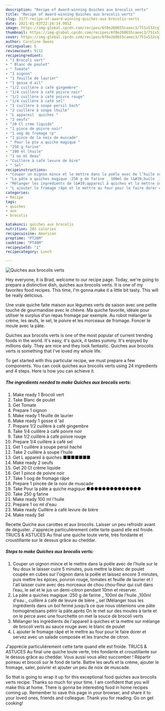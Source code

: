 ```yaml
---
description: "Recipe of Award-winning Quiches aux brocolis verts"
title: "Recipe of Award-winning Quiches aux brocolis verts"
slug: 3177-recipe-of-award-winning-quiches-aux-brocolis-verts
date: 2021-01-03T22:24:14.991Z
image: https://img-global.cpcdn.com/recipes/6f0e260655caeec3/751x532cq70/quiches-aux-brocolis-verts-photo-principale-de-la-recette.jpg
thumbnail: https://img-global.cpcdn.com/recipes/6f0e260655caeec3/751x532cq70/quiches-aux-brocolis-verts-photo-principale-de-la-recette.jpg
cover: https://img-global.cpcdn.com/recipes/6f0e260655caeec3/751x532cq70/quiches-aux-brocolis-verts-photo-principale-de-la-recette.jpg
author: Caroline Owens
ratingvalue: 5
reviewcount: 9112
recipeingredient:
- "1 Brocoli vert"
- " Blanc de poulet"
- " Tomate"
- "1 oignon"
- "1 feuille de laurier"
- "1 gosse d ail"
- "1/2 cuillère à café gingembre"
- "1/4 cuillère à café poivre noir"
- "1/2 cuillère à café poivre rouge"
- "1/4 cuillère à café sel"
- "1 cuillère à soupe persil hach"
- "2 cuillère à soupe lhuile"
- "L appareil  quiches "
- "2 oeufs"
- "20 Cl crme liquide"
- "1 pince de poivre noir"
- "1 oog de fromage rp"
- "1 pince de la noix de muscade"
- " Pour la pte a quiche magique "
- "250 g farine"
- "100 ml lhuile"
- "1 oo ml deau"
- "Cuillère à café levure de bire"
- " Sel"
recipeinstructions:
- "Couper un oignon mince et le mettre dans la poêle avec de l’huile sur le feu doux le laisser cuire 5 minutes, puis mettre la blanc de poulet coupée en cubes sur l&#39;oignon dans la poêle et laissez encore 3 minutes, puis mettre les épices, poivron rouge, tomates et feuille de laurier et l l&#39;ail laisser cuire avec des morceaux de chou chou-fleur qui cuit dans l’eau, le sel et le jus un demi-citron pendant 10mn et réserver."
- "La pâte a quiches magique :250 g de farine _ 100ml de l&#39;huile _100ml d&#39;eau _ cuillère à café de levure de bière _ sel (Mélanger tous les ingrédients dans un bol fermé jusqu’à ce que nous obtenions une pâte homogène)sans pétrir la pâte.après On le met sur des moules à tarte et on le perce avec une fourchette on met la souce de brocoli verts"
- "Mélanger les ingrédients de l&#39;appareil à quiches et la mettre sur mélange de brocoli verts au sauce rouge avec le blanc de poulet"
- "L ajouter le fromage râpé et le mettre au four pour le faire dorer et servez avec un salade composée et les tranche de citron."
categories:
- Recipe
tags:
- quiches
- aux
- brocolis

katakunci: quiches aux brocolis 
nutrition: 202 calories
recipecuisine: American
preptime: "PT26M"
cooktime: "PT40M"
recipeyield: "1"
recipecategory: Lunch

---
```



![Quiches aux brocolis verts](https://img-global.cpcdn.com/recipes/6f0e260655caeec3/751x532cq70/quiches-aux-brocolis-verts-photo-principale-de-la-recette.jpg)

Hey everyone, it is Brad, welcome to our recipe page. Today, we're going to prepare a distinctive dish, quiches aux brocolis verts. It is one of my favorites food recipes. This time, I'm gonna make it a little bit tasty. This will be really delicious.

Une vraie quiche faite maison aux légumes verts de saison avec une petite touche de gourmandise avec le chèvre. Ma quiche favorite, idéale pour utiliser le surplus d&#39;un repas fromage par exemple. Au robot mélanger la crème, les œufs, le sel, le poivre et les morceaux de fromage. Foncer le moule avec la pâte.

Quiches aux brocolis verts is one of the most popular of current trending foods in the world. It's easy, it's quick, it tastes yummy. It's enjoyed by millions daily. They are nice and they look fantastic. Quiches aux brocolis verts is something that I've loved my whole life.


To get started with this particular recipe, we must prepare a few components. You can cook quiches aux brocolis verts using 24 ingredients and 4 steps. Here is how you can achieve it.

<!--inarticleads1-->

##### The ingredients needed to make Quiches aux brocolis verts:

1. Make ready 1 Brocoli vert
1. Take  Blanc de poulet
1. Get  Tomate
1. Prepare 1 oignon
1. Make ready 1 feuille de laurier
1. Make ready 1 gosse d &#39;ail
1. Prepare 1/2 cuillère à café gingembre
1. Take 1/4 cuillère à café poivre noir
1. Take 1/2 cuillère à café poivre rouge
1. Prepare 1/4 cuillère à café sel
1. Get 1 cuillère à soupe persil haché
1. Take 2 cuillère à soupe l&#39;huile
1. Get L appareil à quiches ■■■■■■■
1. Make ready 2 oeufs
1. Get 20 Cl crème liquide
1. Get 1 pince de poivre noir
1. Take 1 oog de fromage râpé
1. Prepare 1 pincée de la noix de muscade
1. Take  Pour la pâte a quiche magique ●●●●●●●●●●●●●●
1. Take 250 g farine
1. Make ready 100 ml l&#39;huile
1. Prepare 1 oo ml d&#39;eau
1. Make ready Cuillère à café levure de bière
1. Make ready  Sel


Recette Quiche aux carottes et aux brocolis. Laisser un peu refroidir avant de déguster. J&#39;apprécie particulièrement cette tarte quand elle est froide. TRUCS &amp; ASTUCES Au final une quiche toute verte, très fondante et croustillante sur le dessus grâce au cheddar. 

<!--inarticleads2-->

##### Steps to make Quiches aux brocolis verts:

1. Couper un oignon mince et le mettre dans la poêle avec de l’huile sur le feu doux le laisser cuire 5 minutes, puis mettre la blanc de poulet coupée en cubes sur l&#39;oignon dans la poêle et laissez encore 3 minutes, puis mettre les épices, poivron rouge, tomates et feuille de laurier et l l&#39;ail laisser cuire avec des morceaux de chou chou-fleur qui cuit dans l’eau, le sel et le jus un demi-citron pendant 10mn et réserver.
1. La pâte a quiches magique :250 g de farine _ 100ml de l&#39;huile _100ml d&#39;eau _ cuillère à café de levure de bière _ sel (Mélanger tous les ingrédients dans un bol fermé jusqu’à ce que nous obtenions une pâte homogène)sans pétrir la pâte.après On le met sur des moules à tarte et on le perce avec une fourchette on met la souce de brocoli verts
1. Mélanger les ingrédients de l&#39;appareil à quiches et la mettre sur mélange de brocoli verts au sauce rouge avec le blanc de poulet
1. L ajouter le fromage râpé et le mettre au four pour le faire dorer et servez avec un salade composée et les tranche de citron.


J&#39;apprécie particulièrement cette tarte quand elle est froide. TRUCS &amp; ASTUCES Au final une quiche toute verte, très fondante et croustillante sur le dessus grâce au cheddar. Vous aussi vous allez succomber ! Répartir poireau et brocoli sur le fond de tarte. Battre les œufs et la crème, ajouter le fromage, saler, poivrer et ajouter un peu de noix de muscade. 

So that is going to wrap it up for this exceptional food quiches aux brocolis verts recipe. Thanks so much for your time. I am confident that you will make this at home. There is gonna be interesting food in home recipes coming up. Remember to save this page in your browser, and share it to your loved ones, friends and colleague. Thank you for reading. Go on get cooking!
